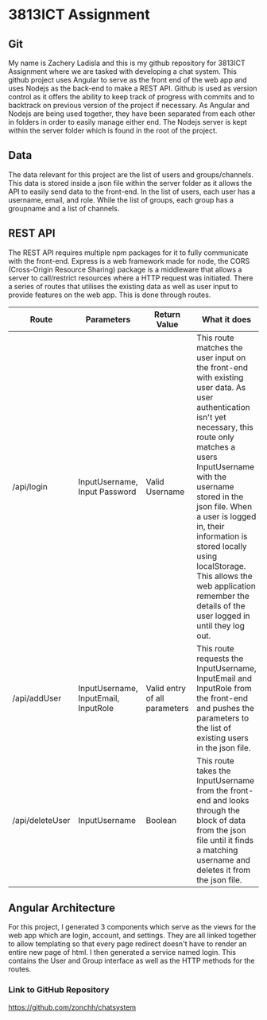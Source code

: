 # 3813ICT Assignment

## Git
My name is Zachery Ladisla and this is my github repository for 3813ICT Assignment where we are tasked with developing a chat system. This github project uses Angular to serve as the front end of the web app and uses Nodejs as the back-end to make a REST API. Github is used as version control as it offers the ability to keep track of progress with commits and to backtrack on previous version of the project if necessary. As Angular and Nodejs are being used together, they have been separated from each other in folders in order to easily manage either end. The Nodejs server is kept within the server folder which is found in the root of the project. 

## Data
The data relevant for this project are the list of users and groups/channels. This data is stored inside a json file within the server folder as it allows the API to easily send data to the front-end. In the list of users, each user has a username, email, and role. While the list of groups, each group has a groupname and a list of channels.

## REST API
The REST API requires multiple npm packages for it to fully communicate with the front-end. Express is a web framework made for node, the CORS (Cross-Origin Resource Sharing) package is a middleware that allows a server to call/restrict resources where a HTTP request was initiated. There a series of routes that utilises the existing data as well as user input to provide features on the web app. This is done through routes. 

| Route | Parameters | Return Value | What it does |
| ----- | -----------| -------------| -------------|
| /api/login | InputUsername, Input Password | Valid Username | This route matches the user input on the front-end with existing user data. As user authentication isn't yet necessary, this route only matches a users InputUsername with the username stored in the json file. When a user is logged in, their information is stored locally using localStorage. This allows the web application remember the details of the user logged in until they log out. |
| /api/addUser | InputUsername, InputEmail, InputRole | Valid entry of all parameters | This route requests the InputUsername, InputEmail and InputRole from the front-end and pushes the parameters to the list of existing users in the json file. |
| /api/deleteUser | InputUsername | Boolean | This route takes the InputUsername from the front-end and looks through the block of data from the json file until it finds a matching username and deletes it from the json file.

## Angular Architecture 
For this project, I generated 3 components which serve as the views for the web app which are login, account, and settings. They are all linked together to allow templating so that every page redirect doesn't have to render an entire new page of html. I then generated a service named login. This contains the User and Group interface as well as the HTTP methods for the routes.

### Link to GitHub Repository
https://github.com/zonchh/chatsystem
